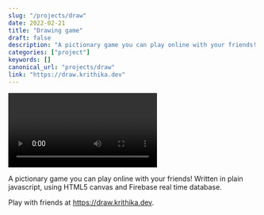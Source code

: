 ```yaml
---
slug: "/projects/draw"
date: 2022-02-21
title: "Drawing game"
draft: false
description: "A pictionary game you can play online with your friends! Written in plain javascript, using HTML5 canvas and Firebase real time database."
categories: ["project"]
keywords: []
canonical_url: "projects/draw"
link: "https://draw.krithika.dev"
---
```


<video controls>
    <source src="images2/drawing-game.mov" type="video/mp4">
</video>

A pictionary game you can play online with your friends! Written in plain javascript, using HTML5 canvas and Firebase real time database.

Play with friends at https://draw.krithika.dev.

